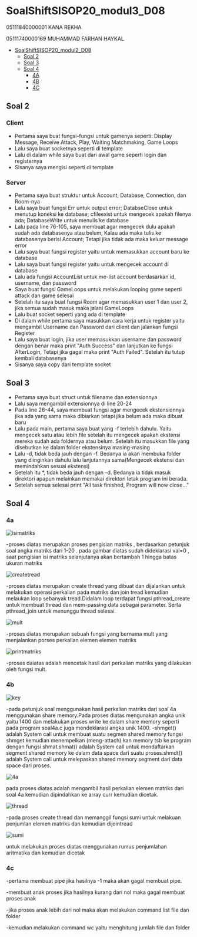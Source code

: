 # SoalShiftSISOP20_modul3_D08

05111840000001 KANA REKHA

05111740000169	MUHAMMAD FARHAN HAYKAL
- [SoalShiftSISOP20_modul2_D08](#soalshiftsisop20modul2d08)
	- [Soal 2](#soal-2)
	- [Soal 3](#soal-3)
	- [Soal 4](#soal-4)
		- [4A](#4a)
		- [4B](#4b)
		- [4C](#4c)
## Soal 2
### Client
* Pertama saya buat fungsi-fungsi untuk gamenya seperti: Display Message, Receive Attack, Play, Waiting Matchmaking, Game Loops
* Lalu saya buat socketnya seperti di template
* Lalu di dalam while saya buat dari awal game seperti login dan registernya
* Sisanya saya mengisi seperti di template
### Server
* Pertama saya buat struktur untuk Account, Database, Connection, dan Room-nya
* Lalu saya buat fungsi Err untuk output error; DatabseClose untuk menutup koneksi ke database; cfileexist untuk mengecek apakah filenya ada; DatabaseWrite untuk menulis ke database
* Lalu pada line 76-105, saya membuat agar mengecek dulu apakah sudah ada databasenya atau belum; Kalau ada maka tulis ke databasenya berisi Account; Tetapi jika tidak ada maka keluar message error
* Lalu saya buat fungsi register yaitu untuk memasukkan account baru ke database
* Lalu saya buat fungsi register yaitu untuk mengecek account di database
* Lalu ada fungsi AccountList untuk me-list account berdasarkan id, username, dan password
* Saya buat fungsi GameLoops untuk melakukan looping game seperti attack dan game selesai
* Setelah itu saya buat fungsi Room agar memasukkan user 1 dan user 2, jika semua sudah masuk maka jalani GameLoops
* Lalu buat socket seperti yang ada di template
* Di dalam while pertama saya masukkan cara kerja untuk register yaitu mengambil Username dan Password dari client dan jalankan fungsi Register
* Lalu saya buat login, jika user memasukkan username dan password dengan benar maka print "Auth Success" dan lanjutkan ke fungsi AfterLogin, Tetapi jika gagal maka print "Auth Failed". Setelah itu tutup kembali databasenya
* Sisanya saya copy dari template socket

## Soal 3 
* Pertama saya buat struct untuk filename dan extensionnya
* Lalu saya mengambil extensionnya di line 20-24
* Pada line 26-44, saya membuat fungsi agar mengecek ekstensionnya jika ada yang sama maka dibiarkan tetapi jika belum ada maka dibuat baru
* Lalu pada main, pertama saya buat yang -f terlebih dahulu. Yaitu mengecek satu atau lebih file setelah itu mengecek apakah ekstensi mereka sudah ada foldernya atau belum. Setelah itu masukkan file yang disebutkan ke dalam folder ekstensinya masing-masing
* Lalu -d, tidak beda jauh dengan -f. Bedanya ia akan membuka folder yang diinginkan dahulu lalu lanjutannya sama(Mengecek ekstensi dan memindahkan sesuai ekstensi)
* Setelah itu *, tidak beda jauh dengan -d. Bedanya ia tidak masuk direktori apapun melainkan memakai direktori letak program ini berada.
* Setelah semua selesai print "All task finished, Program will now close..."

## Soal 4
### 4a
![isimatriks](https://user-images.githubusercontent.com/57948206/79039495-d6e46c00-7c0b-11ea-9278-e92535c7b80b.png)

-proses diatas merupakan proses pengisian matriks , berdasarkan petunjuk soal angka matriks dari 1-20 . pada gambar diatas sudah dideklarasi val=0 , saat pengisian isi matriks selanjutanya akan bertambah 1 hingga batas ukuran matriks

![createtread](https://user-images.githubusercontent.com/57948206/79039492-d3e97b80-7c0b-11ea-979f-4ac8b8b1c0ac.png)

-proses diatas merupakan create thread yang dibuat dan dijalankan untuk melakukan operasi perkalian pada matriks dan join tread
kemudian melaukan loop sebanyak tread.Didalam loop terdapat fungsi pthread_create untuk membuat thread dan mem-passing data sebagai parameter. Serta pthread_join untuk menunggu thread selesai.

![mult](https://user-images.githubusercontent.com/57948206/79039497-d8159900-7c0b-11ea-80be-dac88912ecca.png)

-proses diatas merupakan sebuah fungsi yang bernama mult yang menjalankan porses perkalian elemen elemen matriks

![printmatriks](https://user-images.githubusercontent.com/57948206/79039498-d8ae2f80-7c0b-11ea-9537-5b8716312fbe.png)

-proses daiatas adalah mencetak hasil dari perkalian matriks yang dilakukan oleh fungsi mult.

### 4b

![key](https://user-images.githubusercontent.com/57948206/79040156-a94df180-7c10-11ea-822a-3254d391a931.png)

-pada petunjuk soal menggunakan hasil perkalian matriks dari soal 4a menggunakan share memory.Pada proses diatas mengunakan angka unik yaitu 1400 dan melakukan proses write ke dalam share memory seperti pada program soal4a.c juga mendeklarasi angka unik 1400.
-shmget() adalah System call untuk membuat suatu segmen shared memory  fungsi shmget kemudian menempelkan (meng-attach) kan memory tsb ke program dengan fungsi shmat.shmat() adalah System call untuk mendaftarkan segment shared memory ke dalam data space dari suatu proses.shmdt() adalah System call untuk melepaskan shared memory segment dari data space dari proses.  

![4a](https://user-images.githubusercontent.com/57948206/79040580-aa345280-7c13-11ea-9334-e60f0b223d5b.png)

pada proses diatas adalah mengambil hasil perkalian elemen matriks dari soal 4a kemudian dipindahkan ke array curr kemudian dicetak.

![thread](https://user-images.githubusercontent.com/57948206/79040668-4d856780-7c14-11ea-8c85-bd527f3715ae.png)

-pada proses create thread dan memanggil fungsi sumi untuk melakuan penjumlan elemen matriks dan kemudian dijointread

![sumi](https://user-images.githubusercontent.com/57948206/79040667-4c543a80-7c14-11ea-8e96-cd95c77d4da1.png)

untuk melakukan proses diatas menggunakan rumus penjumlahan aritmatika dan kemudian dicetak
### 4c
-pertama membuat pipe jika hasilnya -1 maka akan gagal membuat pipe.

-membuat anak proses jika hasilnya kurang dari nol maka gagal membuat proses anak

-jika proses anak lebih dari nol maka akan melakukan command list file dan folder

-kemudian melakukan command wc yaitu menghitung jumlah file dan folder 
		
	
